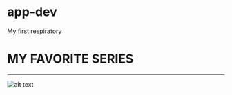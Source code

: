 # app-dev
My first respiratory

# MY FAVORITE SERIES 
---------------------
![alt text](https://www.google.com/url?sa=i&url=https%3A%2F%2Fdramaslot.com%2Fwhen-i-fly-towards-you-review%2F&psig=AOvVaw1xiMGJBKiqqWF-3EZOP4o6&ust=1732343995542000&source=images&cd=vfe&opi=89978449&ved=0CBQQjRxqFwoTCMiY6bmq74kDFQAAAAAdAAAAABAE)

